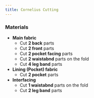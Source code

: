 ```yaml
---
title: Cornelius Cutting
---
```


### Materials
 - **Main fabric**
   - Cut **2 back** parts
   - Cut **2 front** parts 
   - Cut **2 pocket facing** parts
   - Cut **2 waistabnd** parts on the fold
   - Cut **4 leg band** parts
 - **Lining (Pocket) fabric**
   - Cut **2 pocket** parts
 - **Interfacing**
   - Cut **1 waistabnd** parts on the fold
   - Cut **2 leg band** parts
